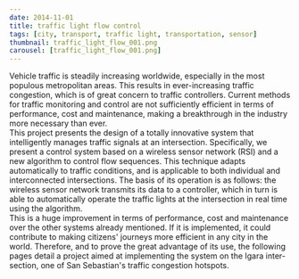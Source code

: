 ```yaml
---
date: 2014-11-01
title: traffic light flow control
tags: [city, transport, traffic light, transportation, sensor]
thumbnail: traffic_light_flow_001.png
carousel: [traffic_light_flow_001.png]
---
```


Vehicle traffic is steadily increasing worldwide, especially in the most populous metropolitan areas. This results in ever-increasing traffic congestion, which is of great concern to traffic controllers. Current methods for traffic monitoring and control are not sufficiently efficient in terms of performance, cost and maintenance, making a breakthrough in the industry more necessary than ever. <br>
This project presents the design of a totally innovative system that intelligently manages traffic signals at an intersection. Specifically, we present a control system based on a wireless sensor network (RSI) and a new algorithm to control flow sequences. This technique adapts automatically to traffic conditions, and is applicable to both individual and interconnected intersections. The basis of its operation is as follows: the wireless sensor network transmits its data to a controller, which in turn is able to automatically operate the traffic lights at the intersection in real time using the algorithm. <br>
This is a huge improvement in terms of performance, cost and maintenance over the other systems already mentioned. If it is implemented, it could contribute to making citizens' journeys more efficient in any city in the world. Therefore, and to prove the great advantage of its use, the following pages detail a project aimed at implementing the system on the Igara inter-section, one of San Sebastian's traffic congestion hotspots.
